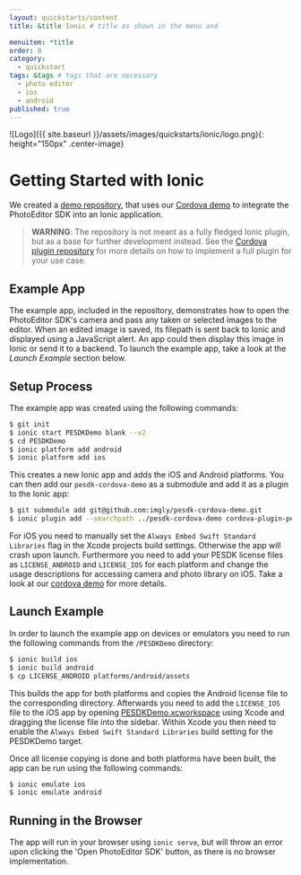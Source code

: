 ```yaml
---
layout: quickstarts/content
title: &title Ionic # title as shown in the menu and 

menuitem: *title
order: 0
category: 
  - quickstart
tags: &tags # tags that are necessary
  - photo editor 
  - ios
  - android
published: true
---
```


![Logo]({{ site.baseurl }}/assets/images/quickstarts/ionic/logo.png){: height="150px" .center-image}

# Getting Started with Ionic

We created a [demo repository](https://github.com/imgly/pesdk-ionic-demo), that uses our [Cordova demo](https://github.com/imgly/pesdk-cordova-demo) to integrate the PhotoEditor SDK into an Ionic application.

>**WARNING**: The repository is not meant as a fully fledged Ionic plugin, but as a base for further development instead. See the [Cordova plugin repository](https://github.com/imgly/pesdk-cordova-demo) for more details on how to implement a full plugin for your use case.

## Example App
The example app, included in the repository, demonstrates how to open the PhotoEditor SDK's camera and pass any taken or selected images to the editor. When an edited image is saved, its filepath is sent back to Ionic and displayed using a JavaScript alert. An app could then display this image in Ionic or send it to a backend. To launch the example app, take a look at the *Launch Example* section below.

## Setup Process
The example app was created using the following commands: 

```bash
$ git init
$ ionic start PESDKDemo blank --v2
$ cd PESDKDemo
$ ionic platform add android
$ ionic platform add ios
```

This creates a new Ionic app and adds the iOS and Android platforms. You can then add our `pesdk-cordova-demo` as a submodule and add it as a plugin to the Ionic app:

```bash
$ git submodule add git@github.com:imgly/pesdk-cordova-demo.git
$ ionic plugin add --searchpath ../pesdk-cordova-demo cordova-plugin-pesdk
```

For iOS you need to manually set the `Always Embed Swift Standard Libraries` flag in the Xcode projects build settings. Otherwise the app will crash upon launch. Furthermore you need to add your PESDK license files as `LICENSE_ANDROID` and `LICENSE_IOS` for each platform and change the usage descriptions for accessing camera and photo library on iOS. Take a look at our [cordova demo](https://github.com/imgly/pesdk-cordova-demo) for more details.

## Launch Example
In order to launch the example app on devices or emulators you need to run the following commands from the `/PESDKDemo` directory:
```bash
$ ionic build ios
$ ionic build android
$ cp LICENSE_ANDROID platforms/android/assets
```

This builds the app for both platforms and copies the Android license file to the corresponding directory. Afterwards you need to add the `LICENSE_IOS` file to the iOS app by opening [PESDKDemo.xcworkspace](/example/platforms/ios/PESDKDemo.xcworkspace) using Xcode and dragging the license file into the sidebar. Within Xcode you then need to enable the `Always Embed Swift Standard Libraries` build setting for the PESDKDemo target.

Once all license copying is done and both platforms have been built, the app can be run using the following commands:
```bash
$ ionic emulate ios
$ ionic emulate android
```

## Running in the Browser

The app will run in your browser using ```ionic serve```, but will throw an error upon clicking the 'Open PhotoEditor SDK' button, as there is no browser implementation.

